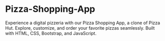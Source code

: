 # Pizza-Shopping-App
Experience a digital pizzeria with our Pizza Shopping App, a clone of Pizza Hut. Explore, customize, and order your favorite pizzas seamlessly. Built with HTML, CSS, Bootstrap, and JavaScript.
